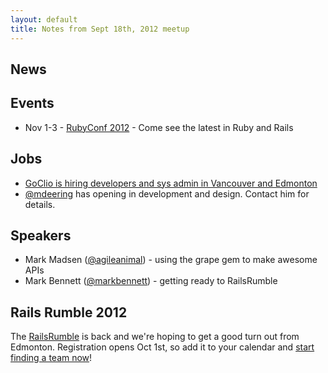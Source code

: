 ```yaml
---
layout: default
title: Notes from Sept 18th, 2012 meetup
---
```


## News

## Events

 * Nov 1-3 - [RubyConf 2012](http://rubyconf.org/) - Come see the latest in Ruby and Rails

## Jobs

 * [GoClio is hiring developers and sys admin in Vancouver and Edmonton](http://www.goclio.com/about/career_opportunities/)
 * [@mdeering](https://twitter.com/mdeering) has opening in development and design. Contact him for details.

## Speakers

 * Mark Madsen ([@agileanimal](https://twitter.com//agileanimal)) - using the grape gem to make awesome APIs
 * Mark Bennett ([@markbennett](https://twitter.com/markbennett)) - getting ready to RailsRumble

## Rails Rumble 2012

The [RailsRumble](http://blog.railsrumble.com/2012/09/13/registration-dates-competition-details/) is back and we're hoping to get a good turn out from Edmonton.
Registration opens Oct 1st, so add it to your calendar and [start finding a team
now](http://readytorailsrumble.com)!
